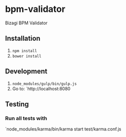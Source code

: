 # bpm-validator
Bizagi BPM Validator

## Installation

1. `npm install`
2. `bower install`

## Development

1. `node_modules/gulp/bin/gulp.js`
2. Go to: `http://localhost:8080

## Testing

### Run all tests with
`node_modules/karma/bin/karma start test/karma.conf.js